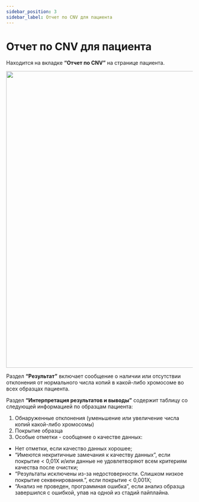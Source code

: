 ```yaml
---
sidebar_position: 3
sidebar_label: Отчет по CNV для пациента
---
```


# Отчет по CNV для пациента

Находится на вкладке **“Отчет по CNV”** на странице пациента.

<p align="center">
<img src={require('/img/rus/34-cnv-report-tab.png').default} width="800"/>
</p>

Раздел **“Результат”** включает сообщение о наличии или отсутствии отклонения от нормального числа копий в какой-либо хромосоме во всех образцах пациента.

Раздел **“Интерпретация результатов и выводы”** содержит таблицу со следующей информацией по образцам пациента:

1. Обнаруженные отклонения (уменьшение или увеличение числа копий какой-либо хромосомы)
2. Покрытие образца
3. Особые отметки - сообщение о качестве данных:
- Нет отметки, если качество данных хорошее;
- “Имеются некритичные замечания к качеству данных”, если покрытие < 0,01X и/или данные не удовлетворяют всем критериям качества после очистки;
- “Результаты исключены из-за недостоверности. Слишком низкое покрытие секвенирования.”, если покрытие < 0,001X;
- “Анализ не проведен, программная ошибка”, если анализ образца завершился с ошибкой, упав на одной из стадий пайплайна.

